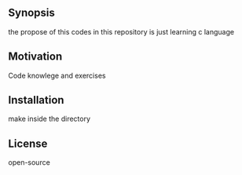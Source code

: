 ## Synopsis

the propose of this codes in this repository is just learning c language


## Motivation

Code knowlege and exercises

## Installation

make inside the directory


## License

open-source
